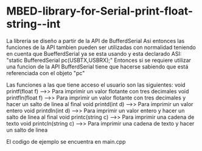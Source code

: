 # MBED-library-for-Serial-print-float-string--int
La libreria se diseño a partir de la API de BufferdSerial
Asi entonces las funciones de la API tambien pueden ser utilizadas con normalidad teniendo en cuenta que BuefferdSerial ya se esta usando y esta declarado
ASI: "static BufferedSerial pc(USBTX,USBRX);"
Entonces si se requiere utilizar una funcion de la API BufferdSerial tiene que hacerse sabiendo que está referenciada con el objeto "pc"

Las funciones a las que tiene acceso el usuario son las siguientes:
 void printf(float f) -->> Para imprimir un valor flotante con tres decimales
 void printfln(float f) -->> Para imprimir un valor flotante con tres decimales y hacer un salto de linea al final
 void printd(int d) -->> Para imprimir un valor entero
 void printdln(int d) -->> Para imprimir un valor entero y hacer un salto de linea al final
 void printc(string c) -->> Para imprimir una cadena de texto
 void printcln(string c) -->> Para imprimir una cadena de texto y hacer un salto de linea

 El codigo de ejemplo se encuentra en main.cpp
 
